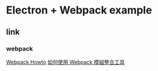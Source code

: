 # Electron + Webpack example

## link

### webpack
[Webpack Howto](https://github.com/petehunt/webpack-howto)
[如何使用 Webpack 模組整合工具](https://rhadow.github.io/2015/03/23/webpackIntro/)
